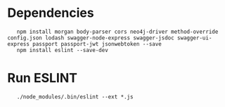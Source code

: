 # Dependencies


       npm install morgan body-parser cors neo4j-driver method-override config.json lodash swagger-node-express swagger-jsdoc swagger-ui-express passport passport-jwt jsonwebtoken --save
       npm install eslint --save-dev

# Run ESLINT


       ./node_modules/.bin/eslint --ext *.js




